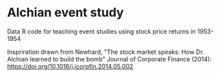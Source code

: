 # Alchian event study
Data R code for teaching event studies using stock price returns in 1953-1954

Inspriration drawn from Newhard, "The stock market speaks: How Dr. Alchian learned to build the bomb" Journal of Corporate Finance (2014): https://doi.org/10.1016/j.jcorpfin.2014.05.002

